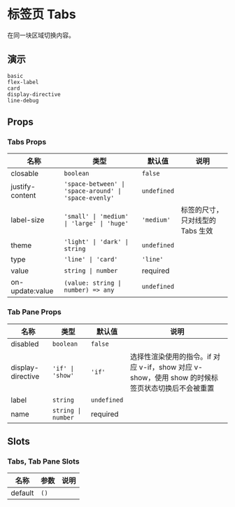 # 标签页 Tabs
在同一块区域切换内容。
## 演示
```demo
basic
flex-label
card
display-directive
line-debug
```

## Props
### Tabs Props
|名称|类型|默认值|说明|
|-|-|-|-|
|closable|`boolean`|`false`||
|justify-content|`'space-between' \| 'space-around' \| 'space-evenly'`|`undefined`||
|label-size|`'small' \| 'medium' \| 'large' \| 'huge'`|`'medium'`|标签的尺寸，只对线型的 Tabs 生效|
|theme|`'light' \| 'dark' \| string`|`undefined`||
|type|`'line' \| 'card'`|`'line'`||
|value|`string \| number`|required||
|on-update:value|`(value: string \| number) => any`|`undefined`||

### Tab Pane Props
|名称|类型|默认值|说明|
|-|-|-|-|
|disabled|`boolean`|`false`||
|display-directive|`'if' \| 'show'`|`'if'`|选择性渲染使用的指令。if 对应 v-if，show 对应 v-show，使用 show 的时候标签页状态切换后不会被重置|
|label|`string`|`undefined`||
|name|`string \| number`|required||

## Slots
### Tabs, Tab Pane Slots
|名称|参数|说明|
|-|-|-|
|default|`()`||
